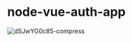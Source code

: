 # node-vue-auth-app
![dSJwYG0c85-compress](https://user-images.githubusercontent.com/12603244/75683635-7be95c00-5cd2-11ea-81d7-50191c283d2c.jpg)
